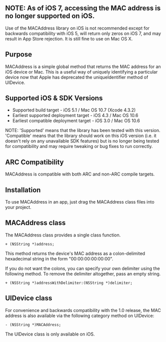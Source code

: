 NOTE: As of iOS 7, accessing the MAC address is no longer supported on iOS.
-------------------------------------

Use of the MACAddress library on iOS is not recommended except for backwards compatibility with iOS 5, will return only zeros on iOS 7, and may result in App Store rejection. It is still fine to use on Mac OS X.


Purpose
--------------

MACAddress is a simple global method that returns the MAC address for an iOS device or Mac. This is a useful way of uniquely identifying a particular device now that Apple has deprecated the uniqueIdentifier method of UIDevice.


Supported iOS & SDK Versions
-----------------------------

* Supported build target - iOS 5.1 / Mac OS 10.7 (Xcode 4.3.2)
* Earliest supported deployment target - iOS 4.3 / Mac OS 10.6
* Earliest compatible deployment target - iOS 3.0 / Mac OS 10.6

NOTE: 'Supported' means that the library has been tested with this version. 'Compatible' means that the library should work on this iOS version (i.e. it doesn't rely on any unavailable SDK features) but is no longer being tested for compatibility and may require tweaking or bug fixes to run correctly.


ARC Compatibility
------------------

MACAddress is compatible with both ARC and non-ARC compile targets.


Installation
--------------

To use MACAddress in an app, just drag the MACAddress class files into your project.


MACAddress class
-----------------

The MACAddress class provides a single class function.

    + (NSString *)address;
	
This method returns the device's MAC address as a colon-delimited hexadecimal string in the form "00:00:00:00:00:00".

If you do not want the colons, you can specify your own delimiter using the following method. To remove the delimiter altogether, pass an empty string.

    + (NSString *)addressWithDelimiter:(NSString *)delimiter;


UIDevice class
---------------

For convenience and backwards compatibility with the 1.0 release, the MAC address is also available via the following category method on UIDevice:

    - (NSString *)MACAddress;

The UIDevice class is only available on iOS.